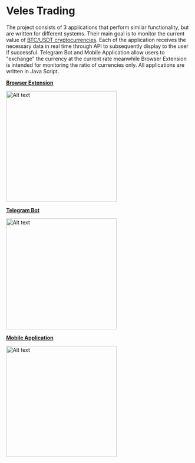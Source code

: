 # Veles Trading
The project consists of 3 applications that perform similar functionality, but are written for different systems. Their main goal is to monitor the current value of [BTC/USDT cryptocurrencies](https://waves.exchange/trading/spot/BTC_USDT). Each of the application receives the necessary data in real time through API to subsequently display to the user if successful. Telegram Bot and Mobile Application allow users to "exchange" the currency at the current rate meanwhile Browser Extension is intended for monitoring the ratio of currencies only. All applications are written in Java Script.

**[Browser Extension](https://github.com/alex-coyoto/Projects/tree/main/Veles%20Trading/vt-browser-extension)**

  <img
  src="https://user-images.githubusercontent.com/125201494/218335128-36af52e3-d186-441c-9d8f-8525114a5f2a.png"
  alt="Alt text"
  title="Optional title"
  style="width: 300px">
  
  **[Telegram Bot](https://github.com/alex-coyoto/Projects/tree/main/Veles%20Trading/vt-bot)**
  
  <img
  src="https://user-images.githubusercontent.com/125201494/218334971-efa0afd1-398c-43d7-8b5d-566a255f892e.png"
  alt="Alt text"
  title="Optional title"
  style="width: 300px">
  
  **[Mobile Application](https://github.com/alex-coyoto/Projects/tree/main/Veles%20Trading/vt-mobile)**
   
   <img
  src="https://user-images.githubusercontent.com/125201494/218335422-045a6b3a-568a-41da-8e1b-70390236a1d1.png"
  alt="Alt text"
  title="Optional title"
  style="width: 300px">
